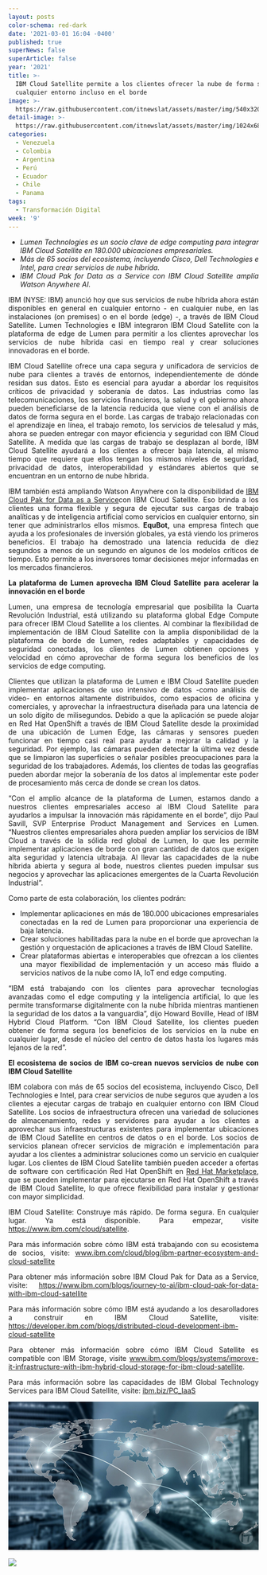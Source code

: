 ```yaml
---
layout: posts
color-schema: red-dark
date: '2021-03-01 16:04 -0400'
published: true
superNews: false
superArticle: false
year: '2021'
title: >-
  IBM Cloud Satellite permite a los clientes ofrecer la nube de forma segura en
  cualquier entorno incluso en el borde
image: >-
  https://raw.githubusercontent.com/itnewslat/assets/master/img/540x320/Interconexion-mundial-p.jpg
detail-image: >-
  https://raw.githubusercontent.com/itnewslat/assets/master/img/1024x680/Interconexion-mundial-g.jpg
categories:
  - Venezuela
  - Colombia
  - Argentina
  - Perú
  - Ecuador
  - Chile
  - Panama
tags:
  - Transformación Digital
week: '9'
---
```

<ul style="list-style-type: disc; text-align: justify;">
	<li><em>Lumen Technologies es un socio clave de edge computing para integrar IBM Cloud Satellite en 180.000 ubicaciones empresariales.</em></li>
	<li><em>Más de 65 socios del ecosistema, incluyendo Cisco, Dell Technologies e Intel, para crear servicios de nube híbrida.</em></li>
	<li><em>IBM Cloud Pak for Data as a Service con IBM Cloud Satellite amplía Watson Anywhere AI.</em></li>
</ul>
<p style="text-align: justify;">IBM (NYSE: IBM) anunció hoy que sus servicios de nube híbrida ahora están disponibles en general en cualquier entorno - en cualquier nube, en las instalaciones (on premises) o en el borde (edge) -, a través de IBM Cloud Satellite. Lumen Technologies e IBM integraron IBM Cloud Satellite con la plataforma de edge de Lumen para permitir a los clientes aprovechar los servicios de nube híbrida casi en tiempo real y crear soluciones innovadoras en el borde.</p>
<p style="text-align: justify;">IBM Cloud Satellite ofrece una capa segura y unificadora de servicios de nube para clientes a través de entornos, independientemente de dónde residan sus datos. Esto es esencial para ayudar a abordar los requisitos críticos de privacidad y soberanía de datos. Las industrias como las telecomunicaciones, los servicios financieros, la salud y el gobierno ahora pueden beneficiarse de la latencia reducida que viene con el análisis de datos de forma segura en el borde. Las cargas de trabajo relacionadas con el aprendizaje en línea, el trabajo remoto, los servicios de telesalud y más, ahora se pueden entregar con mayor eficiencia y seguridad con IBM Cloud Satellite. A medida que las cargas de trabajo se desplazan al borde, IBM Cloud Satellite ayudará a los clientes a ofrecer baja latencia, al mismo tiempo que requiere que ellos tengan los mismos niveles de seguridad, privacidad de datos, interoperabilidad y estándares abiertos que se encuentran en un entorno de nube híbrida.</p>
<p style="text-align: justify;">IBM también está ampliando Watson Anywhere con la disponibilidad de <a href="https://www.ibm.com/products/cloud-pak-for-data/as-a-service">IBM Cloud Pak for Data as a Service</a>con IBM Cloud Satellite. Eso brinda a los clientes una forma flexible y segura de ejecutar sus cargas de trabajo analíticas y de inteligencia artificial como servicios en cualquier entorno, sin tener que administrarlos ellos mismos. <strong>EquBot,</strong> una empresa fintech que ayuda a los profesionales de inversión globales, ya está viendo los primeros beneficios. El trabajo ha demostrado una latencia reducida de diez segundos a menos de un segundo en algunos de los modelos críticos de tiempo. Esto permite a los inversores tomar decisiones mejor informadas en los mercados financieros.</p>
<p style="text-align: justify;"><strong>La plataforma de Lumen aprovecha IBM Cloud Satellite para acelerar la innovación en el borde</strong></p>
<p style="text-align: justify;">Lumen, una empresa de tecnología empresarial que posibilita la Cuarta Revolución Industrial, está utilizando su plataforma global Edge Compute para ofrecer IBM Cloud Satellite a los clientes. Al combinar la flexibilidad de implementación de IBM Cloud Satellite con la amplia disponibilidad de la plataforma de borde de Lumen, redes adaptables y capacidades de seguridad conectadas, los clientes de Lumen obtienen opciones y velocidad en cómo aprovechar de forma segura los beneficios de los servicios de edge computing.</p>
<p style="text-align: justify;">Clientes que utilizan la plataforma de Lumen e IBM Cloud Satellite pueden implementar aplicaciones de uso intensivo de datos -como análisis de video- en entornos altamente distribuidos, como espacios de oficina y comerciales, y aprovechar la infraestructura diseñada para una latencia de un solo dígito de milisegundos. Debido a que la aplicación se puede alojar en Red Hat OpenShift a través de IBM Cloud Satellite desde la proximidad de una ubicación de Lumen Edge, las cámaras y sensores pueden funcionar en tiempo casi real para ayudar a mejorar la calidad y la seguridad. Por ejemplo, las cámaras pueden detectar la última vez desde que se limpiaron las superficies o señalar posibles preocupaciones para la seguridad de los trabajadores. Además, los clientes de todas las geografías pueden abordar mejor la soberanía de los datos al implementar este poder de procesamiento más cerca de donde se crean los datos.</p>
<p style="text-align: justify;">“Con el amplio alcance de la plataforma de Lumen, estamos dando a nuestros clientes empresariales acceso al IBM Cloud Satellite para ayudarlos a impulsar la innovación más rápidamente en el borde”, dijo Paul Savill, SVP Enterprise Product Management and Services en Lumen. “Nuestros clientes empresariales ahora pueden ampliar los servicios de IBM Cloud a través de la sólida red global de Lumen, lo que les permite implementar aplicaciones de borde con gran cantidad de datos que exigen alta seguridad y latencia ultrabaja. Al llevar las capacidades de la nube híbrida abierta y segura al bode, nuestros clientes pueden impulsar sus negocios y aprovechar las aplicaciones emergentes de la Cuarta Revolución Industrial”.</p>
<p style="text-align: justify;">Como parte de esta colaboración, los clientes podrán:</p>

<ul style="text-align: justify;">
	<li>Implementar aplicaciones en más de 180.000 ubicaciones empresariales conectadas en la red de Lumen para proporcionar una experiencia de baja latencia.</li>
	<li>Crear soluciones habilitadas para la nube en el borde que aprovechan la gestión y orquestación de aplicaciones a través de IBM Cloud Satellite.</li>
	<li>Crear plataformas abiertas e interoperables que ofrezcan a los clientes una mayor flexibilidad de implementación y un acceso más fluido a servicios nativos de la nube como IA, IoT end edge computing.</li>
</ul>
<p style="text-align: justify;">“IBM está trabajando con los clientes para aprovechar tecnologías avanzadas como el edge computing y la inteligencia artificial, lo que les permite transformarse digitalmente con la nube híbrida mientras mantienen la seguridad de los datos a la vanguardia”, dijo Howard Boville, Head of IBM Hybrid Cloud Platform. “Con IBM Cloud Satellite, los clientes pueden obtener de forma segura los beneficios de los servicios en la nube en cualquier lugar, desde el núcleo del centro de datos hasta los lugares más lejanos de la red”.</p>
<p style="text-align: justify;"><strong>El ecosistema de socios de IBM co-crean nuevos servicios de nube con IBM Cloud Satellite</strong></p>
<p style="text-align: justify;">IBM colabora con más de 65 socios del ecosistema, incluyendo Cisco, Dell Technologies e Intel, para crear servicios de nube seguros que ayuden a los clientes a ejecutar cargas de trabajo en cualquier entorno con IBM Cloud Satellite. Los socios de infraestructura ofrecen una variedad de soluciones de almacenamiento, redes y servidores para ayudar a los clientes a aprovechar sus infraestructuras existentes para implementar ubicaciones de IBM Cloud Satellite en centros de datos o en el borde. Los socios de servicios planean ofrecer servicios de migración e implementación para ayudar a los clientes a administrar soluciones como un servicio en cualquier lugar. Los clientes de IBM Cloud Satellite también pueden acceder a ofertas de software con certificación Red Hat OpenShift en <a href="https://marketplace.redhat.com/en-us">Red Hat Marketplace</a>, que se pueden implementar para ejecutarse en Red Hat OpenShift a través de IBM Cloud Satellite, lo que ofrece flexibilidad para instalar y gestionar con mayor simplicidad.</p>
<p style="text-align: justify;">IBM Cloud Satellite: Construye más rápido. De forma segura. En cualquier lugar. Ya está disponible. Para empezar, visite <a href="https://www.ibm.com/cloud/satellite">https://www.ibm.com/cloud/satellite</a>.</p>
<p style="text-align: justify;">Para más información sobre cómo IBM está trabajando con su ecosistema de socios, visite: <a href="http://www.ibm.com/cloud/blog/ibm-partner-ecosystem-and-cloud-satellite">www.ibm.com/cloud/blog/ibm-partner-ecosystem-and-cloud-satellite</a></p>
<p style="text-align: justify;">Para obtener más información sobre IBM Cloud Pak for Data as a Service, visite: <a href="https://www.ibm.com/blogs/journey-to-ai/ibm-cloud-pak-for-data-with-ibm-cloud-satellite/">https://www.ibm.com/blogs/journey-to-ai/ibm-cloud-pak-for-data-with-ibm-cloud-satellite</a></p>
<p style="text-align: justify;">Para más información sobre cómo IBM está ayudando a los desarolladores a construir en IBM Cloud Satellite, visite: <a href="https://developer.ibm.com/blogs/distributed-cloud-development-ibm-cloud-satellite">https://developer.ibm.com/blogs/distributed-cloud-development-ibm-cloud-satellite</a></p>
<p style="text-align: justify;">Para obtener más información sobre cómo IBM Cloud Satellite es compatible con IBM Storage, visite <a href="http://www.ibm.com/blogs/systems/improve-it-infrastructure-with-ibm-hybrid-cloud-storage-for-ibm-cloud-satellite">www.ibm.com/blogs/systems/improve-it-infrastructure-with-ibm-hybrid-cloud-storage-for-ibm-cloud-satellite</a>.</p>
<p style="text-align: justify;">Para más información sobre las capacidades de IBM Global Technology Services para IBM Cloud Satellite, visite: <a href="http://ibm.biz/PC_IaaS">ibm.biz/PC_IaaS</a></p>

![](https://raw.githubusercontent.com/itnewslat/assets/master/img/540x320/Interconexion-mundial-p.jpg)


<img src="https://tracker.metricool.com/c3po.jpg?hash=56f88a41e39ab42c063cc51676587a04"/>